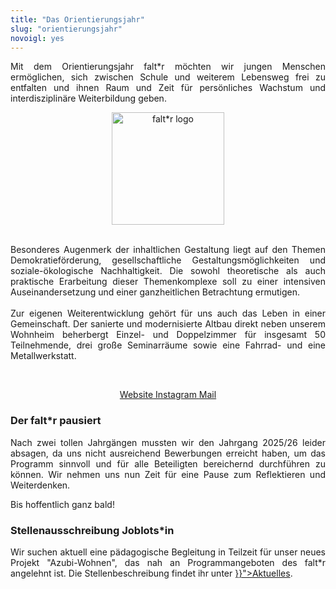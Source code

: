 ```yaml
---
title: "Das Orientierungsjahr"
slug: "orientierungsjahr"
novoigl: yes
---
```


<p style="text-align:justify">
Mit dem Orientierungsjahr falt*r möchten wir jungen Menschen ermöglichen, sich zwischen Schule und weiterem Lebensweg
frei zu entfalten und ihnen Raum und Zeit für persönliches Wachstum und interdisziplinäre Weiterbildung geben.
</p>

<center>
<a href="https://faltr.de/"><img class="image" src="/img/logo-faltr.png" alt="falt*r logo" width="180"/></a>
</center>
<br>

<p style="text-align:justify">
Besonderes Augenmerk der inhaltlichen Gestaltung liegt auf den Themen Demokratieförderung, gesellschaftliche
Gestaltungsmöglichkeiten und soziale-ökologische Nachhaltigkeit.
Die sowohl theoretische als auch praktische Erarbeitung dieser Themenkomplexe soll zu einer intensiven
Auseinandersetzung und einer ganzheitlichen Betrachtung ermutigen.
<br><br>
Zur eigenen Weiterentwicklung gehört für uns auch das Leben in einer Gemeinschaft.
Der sanierte und modernisierte Altbau direkt neben unserem Wohnheim beherbergt Einzel- und Doppelzimmer für insgesamt
50 Teilnehmende, drei große Seminarräume sowie eine Fahrrad- und eine Metallwerkstatt.
</p>
<br>
<p style="text-align:center">
    <a href="https://faltr.de/">
        <span class="icon">
            <i class="icon-globe"></i>
        </span>
        <span>Website</span>
    </a>

<a href="https://www.instagram.com/faltr_orientierungsjahr">
        <span class="icon">
            <i class="icon-instagram"></i>
        </span>
        <span>Instagram</span>
   </a>

<a href="mailto:team@faltr.de">
        <span class="icon">
            <i class="icon-mail-alt"></i>
        </span>
        <span>Mail</span>
   </a>
</p>


<h3>Der falt*r pausiert</h3>
<p style="text-align:justify">
Nach zwei tollen Jahrgängen mussten wir den Jahrgang 2025/26 leider absagen, da uns nicht ausreichend Bewerbungen erreicht haben, um das Programm sinnvoll und für alle Beteiligten bereichernd durchführen zu können.
Wir nehmen uns nun Zeit für eine Pause zum Reflektieren und Weiterdenken.<br>

Bis hoffentlich ganz bald!
</p>

<div class="notification is-primary">
<h3>Stellenausschreibung Joblots*in</h3>
<p style="text-align:justify">
Wir suchen aktuell eine pädagogische Begleitung in Teilzeit für unser neues Projekt "Azubi-Wohnen", das nah an Programmangeboten des falt*r angelehnt ist. Die Stellenbeschreibung findet ihr unter <a href="{{< relref "aktuelles" >}}">Aktuelles</a>.
</p>
</div>